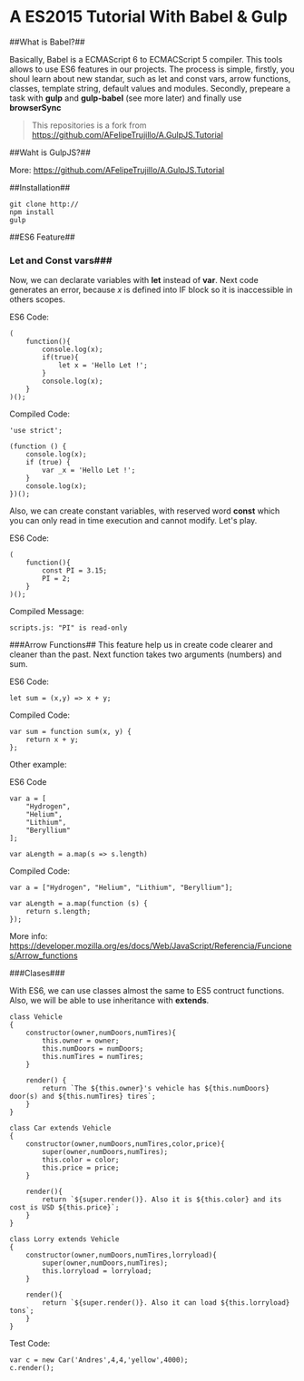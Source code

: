 # A ES2015 Tutorial With Babel & Gulp #

##What is Babel?##

Basically, Babel is a ECMAScript 6 to ECMACScript 5 compiler. This tools allows to use
ES6 features in our projects. The process is simple, firstly, you shoul learn about new
standar, such as let and const vars, arrow functions, classes, template string, default
values and modules. Secondly, prepeare a task with **gulp** and **gulp-babel** 
(see more later) and finally use **browserSync**

> This repositories is a fork from https://github.com/AFelipeTrujillo/A.GulpJS.Tutorial

##Waht is GulpJS?##

More: https://github.com/AFelipeTrujillo/A.GulpJS.Tutorial

##Installation##

```
git clone http://
npm install
gulp
```

##ES6 Feature##

### Let and Const vars###
Now, we can declarate variables with **let** instead of **var**. 
Next code generates an error, because *x* is defined into IF block so it is
inaccessible in others scopes. 

ES6 Code:
```
(
	function(){
		console.log(x);
		if(true){
			let x = 'Hello Let !';
		}
		console.log(x);		
	}
)();
```

Compiled Code:
```
'use strict';

(function () {
	console.log(x);
	if (true) {
		var _x = 'Hello Let !';
	}
	console.log(x);
})();
```
Also, we can create constant variables, with reserved word **const** which 
you can only read in time execution and cannot modify. Let's play.

ES6 Code:
```
(
	function(){
		const PI = 3.15;
		PI = 2;		
	}
)();
```

Compiled Message:
```
scripts.js: "PI" is read-only
```

###Arrow Functions##
This feature help us in create code clearer and cleaner than the past. Next
function takes two arguments (numbers) and sum.

ES6 Code:
```
let sum = (x,y) => x + y;
```

Compiled Code:
```
var sum = function sum(x, y) {
    return x + y;
};
```

Other example:

ES6 Code
```
var a = [
    "Hydrogen",
    "Helium",
    "Lithium",
    "Beryl­lium"
];
		
var aLength = a.map(s => s.length)
```

Compiled Code:
```
var a = ["Hydrogen", "Helium", "Lithium", "Beryl­lium"];

var aLength = a.map(function (s) {
    return s.length;
});
```

More info: https://developer.mozilla.org/es/docs/Web/JavaScript/Referencia/Funciones/Arrow_functions

###Clases###

With ES6, we can use classes almost the same to ES5 contruct functions. Also,
we will be able to use inheritance with **extends**.

```
class Vehicle
{
	constructor(owner,numDoors,numTires){
		this.owner = owner;
		this.numDoors = numDoors;
		this.numTires = numTires;		
	}
	
	render() {
		return `The ${this.owner}'s vehicle has ${this.numDoors} door(s) and ${this.numTires} tires`;
	}
}

class Car extends Vehicle
{
	constructor(owner,numDoors,numTires,color,price){
		super(owner,numDoors,numTires);
		this.color = color;
		this.price = price;
	}
	
	render(){
		return `${super.render()}. Also it is ${this.color} and its cost is USD ${this.price}`;
	}
}

class Lorry extends Vehicle
{
	constructor(owner,numDoors,numTires,lorryload){
		super(owner,numDoors,numTires);
		this.lorryload = lorryload;
	}
	
	render(){
		return `${super.render()}. Also it can load ${this.lorryload} tons`;
	}
}
```

Test Code:
```
var c = new Car('Andres',4,4,'yellow',4000);
c.render();
```
